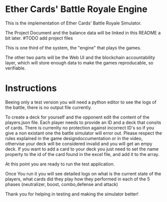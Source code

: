# Ether Cards' Battle Royale Engine
This is the implementation of Ether Cards' Battle Royale Simulator.

The Project Document and the balance data will be linked in this README a bit later.
#TODO add project files

This is one third of the system, the "engine" that plays the games.

The other two parts will be the Web UI and the blockchain accountability layer, which will store enough data to make the games reproducable, so verifiable.

# Instructions
Beeing only a test version you will need a python editor to see the logs of the battle, there is no output file currently.

To create a deck for yourself and the opponent edit the content of the players.json file. Each player needs to provide an ID and a deck that consits of cards.
There is currenlty no protection against incorrect ID's so if you give a non existant one the battle simulator will error out. 
Please respect the rules explained in the game designdoccumentation or in the video, othervise your deck will be considered invalid and you will get an empy deck.
If you want to add a card to your deck you just need to set the name property to the id of the card found in the excel file, and add it to the array.

At this point you are ready to run the test application.

Once You run it you will see detailed logs on what is the current state of the players, what cards did they play how they performed in each of the 5 phases (neutralizer, boost, combo,defense and attack)

Thank you for helping in testing and making the simulator better!
